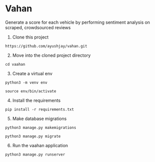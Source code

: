 # Vahan
Generate a score for each vehicle by performing sentiment analysis on scraped, crowdsourced reviews

1. Clone this project
```
https://github.com/ayushjay/vahan.git
```
2. Move into the cloned project directory
```
cd vaahan
```
3. Create a virtual env
```
python3 -m venv env

source env/bin/activate
```
4. Install the requirements
```
pip install -r requirements.txt
```
5. Make database migrations
```
python3 manage.py makemigrations

python3 manage.py migrate
```
6. Run the vaahan application
```
python3 manage.py runserver
```

